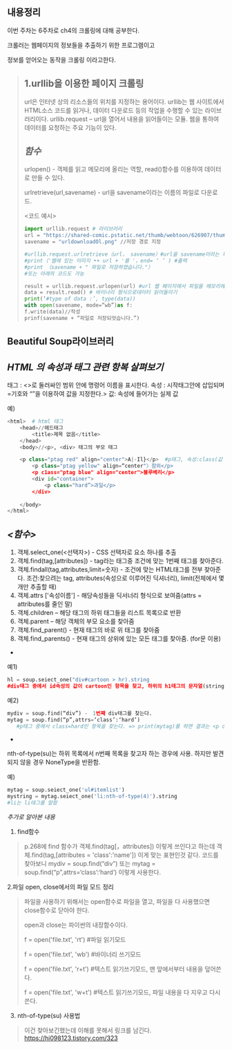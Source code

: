 내용정리
-------------
이번 주차는 6주차로 ch4의 크롤링에 대해 공부한다.

크롤러는 웹페이지의 정보들을 추출하기 위한 프로그램이고

정보를 얻어오는 동작을 크롤링 이라고한다.

>1.urllib을 이용한 페이지 크롤링
>---------------------------------
>url은 인터넷 상의 리소스들의 위치를 지정하는 용어이다.
>urllib는 웹 사이트에서 HTML소스 코드를 읽거나, 데이터 다운로드 등의 작업을 수행할 수 있는 라이브러리이다. 
>urllib.request – url을 열어서 내용을 읽어들이는 모듈. 웹을 통하여 데이터를 요청하는 주요 기능이 있다.
>
>*함수*
>-------------
>urlopen() - 객체를 읽고 메모리에 올리는 역할, read()함수를 이용하여 데이터로 만들 수 있다.
>
>urlretrieve(url,savename) - url을 savename이라는 이름의 파일로 다운로드.
>
><코드 예시>
>```python
>import urllib.request # 라이브러리
>url = "https://shared-comic.pstatic.net/thumb/webtoon/626907/thumbnai1/title_thumbnail_20150407141027_t83x90.jpg" //url 지정
>savename = "urldownloadOl.png" //저장 경로 지정
>
>#urllib.request.urlretrieve（url， savename）#url을 savename이라는 파일로 다운로드
>#print（'웹에 있는 이미지 •+ url + '를 '，end= ‘ ’ ) #출력
>#print （savename + " 파일로 저장하였습니다."）
>#또는 아래의 코드도 가능
>
>result = urllib.request.urlopen(url) #url 웹 페이지에서 파일을 메모리에 올리기
>data = result.read() # 바이너리 형식으로데이터 읽어들이기
>print(‘#type of data :’, type(data))
>with open(savename, mode=“wb”)as f:
> f.write(data)//작성
> prinf(savename + “파일로 저장되엇습니다.”)
> ```


Beautiful Soup라이브러리
-----
*HTML 의 속성과 태그 관련 항복 살펴보기*
---
태그 : <>로 둘러싸인 범위 안에 명령어 이름을 표시한다.
속성 : 시작태그안에 삽입되며 =기호와 “”을 이용하여 값을 지정한다.>
값: 속성에 들어가는 실제 값

예)
```python
<html>  # html 태그
	<head>//헤드태그
		<title>제목 없음</title>
	</head>
	<body>//<p>, <div> 태그의 부모 태그

	<p class="ptag red" align="center">A|-Il}</p>  #p태그, 속성:class(값 2개(ptag, red)), align(값 1개(center))
		<p class="ptag yellow" align=“center"〉참외</p>
		<p c1ass="ptag blue" align="center">블루베리</p>
		<div id="container">
			<p class="hard”>과일</p>
		</div>	
	
	</body>
</html>
```

*<함수>*
---
1. 객체.select_one(<선택자>) - CSS 선택자로 요소 하나를 추출
2. 객체.find(tag,[attributes]) - tag라는 태그중 조건에 맞는 1번째 태그를 찾아준다.
3. 객체.findall(tag,attributes,limit=숫자) - 조건에 맞는 HTML태그를 전부 찾아준다. 
  조건:찾으려는 tag, attributes(속성으로 이루어진 딕셔너리), limit(전체에서 몇 개만 추출할 때)
4. 객체.attrs ['속성이름'] - 해당속성들을 딕서너리 형식으로 보여줌(attrs = attributes를 줄인 말)
5. 객체.children – 해당 태그의 하위 태그들을 리스트 목록으로 반환
6. 객체.parent – 해당 객체의 부모 요소를 찾아줌
7. 객체.find_parent() - 현재 태그의 바로 위 태그를 찾아줌
8. 객체.find_parents() - 현재 태그의 상위에 있는 모든 태그를 찾아줌. (for문 이용)

+ 
예1)
```python
hl = soup.seiect_one("div#cartoon > hr).string   
#div태그 중에서 id속성의 값이 cartoon인 항목을 찾고, 하위의 h1태그의 문자열(string)
```

예2) 
```python
mydiv = soup.find(“div”) -　1번째 div태그를 찾는다.
mytag = soup.find(“p”,attrs=‘class’:‘hard’) 
   #p태그 중에서 class=hard인 항목을 찾는다. => print(mytag)를 하면 결과는 <p class=“hard”>과일</p>
   ```
+

nth-of-type(su)는 하위 목록에서 n번째 목록을 찾고자 하는 경우에 사용. 하지만 발견되지 않을 경우 NoneType을 반환함.

예) 
```python
mytag = soup.seiect_one('ul#itemlist')
mystring = mytag.seiect_one('li:nth-of-type(4)').string 
#li는 li태그를 말함
```

*추가로 알아본 내용*

1. find함수
>p.268에 find 함수가 객체.find(tag[，attributes])
>이렇게 쓰인다고 하는데
>객체.find(tag,[attributes = 'class':'name']) 이게 맞는 표현인것 같다.
>코드를 찾아보니
>mydiv = soup.find(“div”) 또는 
>mytag = soup.find(“p”,attrs=‘class’:‘hard’)  이렇게 사용한다.


2.파일 open, close에서의 파일 모드 정리
>
>파일을 사용하기 위해서는 open함수로 파일을 열고, 파일을 다 사용했으면 close함수로 닫아야 한다.
>
>open과 close는 파이썬의 내장함수이다.
>
>f = open('file.txt', 'rt') #파일 읽기모드
>
>f = open('file.txt', 'wb') #바이너리 쓰기모드
>
>f = open('file.txt', 'r+t') #텍스트 읽기쓰기모드, 맨 앞에서부터 내용을 덮어쓴다.
>
>f = open('file.txt', 'w+t') #텍스트 읽기쓰기모드, 파일 내용을 다 지우고 다시 쓴다.

3. nth-of-type(su) 사용법
>
>이건 찾아보긴했는데 이해를 못해서 링크를 남긴다. 
>https://hi098123.tistory.com/323
